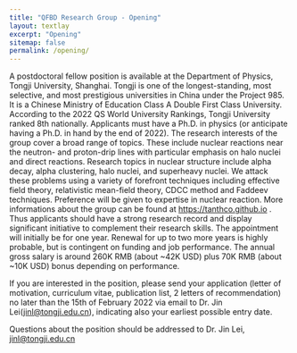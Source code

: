 ```yaml
---
title: "QFBD Research Group - Opening"
layout: textlay
excerpt: "Opening"
sitemap: false
permalink: /opening/
---
```

A postdoctoral fellow position is available at the Department of Physics, Tongji University, Shanghai. Tongji is one of the longest-standing, most selective, and most prestigious universities in China under the Project 985. It is a Chinese Ministry of Education Class A Double First Class University. According to the 2022 QS World University Rankings, Tongji University ranked 8th nationally. Applicants must have a Ph.D. in physics (or anticipate having a Ph.D. in hand by the end of 2022). The research interests of the group cover a broad range of topics. These include nuclear reactions near the neutron- and proton-drip lines with particular emphasis on halo nuclei and direct reactions. Research topics in nuclear structure include alpha decay, alpha clustering, halo nuclei, and superheavy nuclei. We attack these problems using a variety of forefront techniques including effective field theory, relativistic mean-field theory, CDCC method and Faddeev techniques. Preference will be given to expertise in nuclear reaction. More informations about the group can be found at https://tanthco.github.io . Thus applicants should have a strong research record and display significant initiative to complement their research skills. The appointment will initially be for one year. Renewal for up to two more years is highly probable, but is contingent on funding and job performance. The annual gross salary is around 260K RMB (about ~42K USD) plus 70K RMB (about ~10K USD) bonus depending on performance.

If you are interested in the position, please send your application (letter of motivation, curriculum vitae, publication list, 2 letters of recommendation) no later than the 15th of February 2022 via email to Dr. Jin Lei(jinl@tongji.edu.cn), indicating also your earliest possible entry date.

Questions about the position should be addressed to Dr. Jin Lei, jinl@tongji.edu.cn
